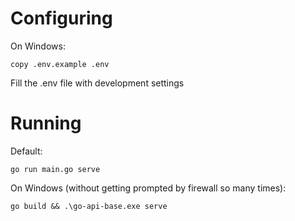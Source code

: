 # Configuring

On Windows:

    copy .env.example .env

Fill the .env file with development settings

# Running

Default:

    go run main.go serve

On Windows (without getting prompted by firewall so many times):

    go build && .\go-api-base.exe serve
